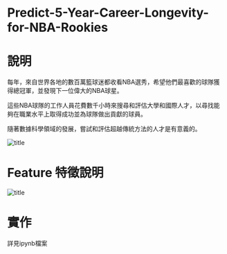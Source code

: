 # Predict-5-Year-Career-Longevity-for-NBA-Rookies

# 說明
每年，來自世界各地的數百萬籃球迷都收看NBA選秀，希望他們最喜歡的球隊獲得總冠軍，並發現下一位偉大的NBA球星。

這些NBA球隊的工作人員花費數千小時來搜尋和評估大學和國際人才，以尋找能夠在職業水平上取得成功並為球隊做出貢獻的球員。

隨著數據科學領域的發展，嘗試和評估超越傳統方法的人才是有意義的。

![title](https://cdn.vox-cdn.com/thumbor/M_D1N-lON5o4JJei_VGt_c4yUyo=/0x0:3000x2000/2570x1446/filters:focal(1299x164:1779x644):format(webp)/cdn.vox-cdn.com/uploads/chorus_image/image/62805531/rookie_comps1.0.jpg)

# Feature 特徵說明
![title](https://drive.google.com/uc?id=1HRjbFHz0-V8_f7nrx5-3WcjFFTB8XplC)

# 實作
詳見ipynb檔案


